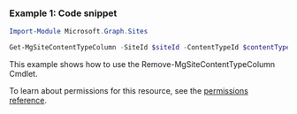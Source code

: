 ### Example 1: Code snippet

```powershellImport-Module Microsoft.Graph.Sites

Get-MgSiteContentTypeColumn -SiteId $siteId -ContentTypeId $contentTypeId -ColumnDefinitionId $columnDefinitionId
```
This example shows how to use the Remove-MgSiteContentTypeColumn Cmdlet.
To learn about permissions for this resource, see the [permissions reference](/graph/permissions-reference).

